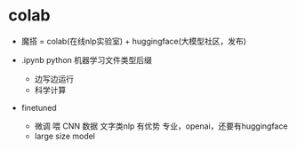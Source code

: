 # colab
- 魔搭 = colab(在线nlp实验室) + huggingface(大模型社区，发布)
- .ipynb python 机器学习文件类型后缀
  - 边写边运行
  - 科学计算 

- finetuned
  - 微调 喂 CNN 数据
    文字类nlp 有优势
    专业，openai，还要有huggingface
  - large size model
